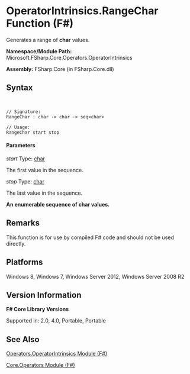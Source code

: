 # OperatorIntrinsics.RangeChar Function (F#)

Generates a range of **char** values.

**Namespace/Module Path:** Microsoft.FSharp.Core.Operators.OperatorIntrinsics

**Assembly:** FSharp.Core (in FSharp.Core.dll)


## Syntax


```


// Signature:
RangeChar : char -> char -> seq<char>

// Usage:
RangeChar start stop

```



#### Parameters
*start*
Type: [char](http://msdn.microsoft.com/en-us/library/3627f475-985b-4b4e-94d2-14f217c04958)


The first value in the sequence.


*stop*
Type: [char](http://msdn.microsoft.com/en-us/library/3627f475-985b-4b4e-94d2-14f217c04958)


The last value in the sequence.



**An enumerable sequence of char values.**
## Remarks
This function is for use by compiled F# code and should not be used directly.


## Platforms
Windows 8, Windows 7, Windows Server 2012, Windows Server 2008 R2


## Version Information
**F# Core Library Versions**

Supported in: 2.0, 4.0, Portable, Portable




## See Also
[Operators.OperatorIntrinsics Module &#40;F&#35;&#41;](Operators.OperatorIntrinsics+Module+%28FSharp%29.md)

[Core.Operators Module &#40;F&#35;&#41;](Core.Operators+Module+%28FSharp%29.md)

